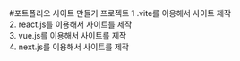 #포트폴리오 사이트 만들기 프로젝트
1 .vite를 이용해서 사이트 제작 <br>
2. react.js를 이용해서 사이트를 제작 <br>
3. vue.js를 이용해서 사이트를 제작 <br>
4. next.js를 이용해서 사이트를 제작 <br>